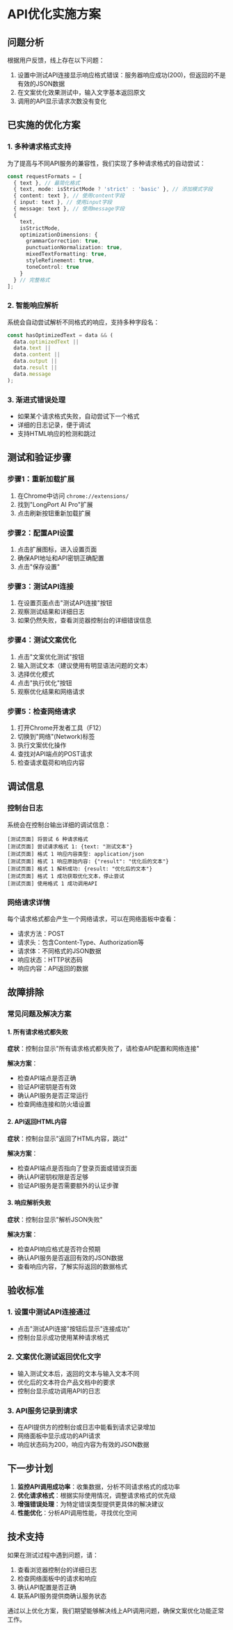 # API优化实施方案

## 问题分析

根据用户反馈，线上存在以下问题：
1. 设置中测试API连接显示响应格式错误：服务器响应成功(200)，但返回的不是有效的JSON数据
2. 在文案优化效果测试中，输入文字基本返回原文
3. 调用的API显示请求次数没有变化

## 已实施的优化方案

### 1. 多种请求格式支持

为了提高与不同API服务的兼容性，我们实现了多种请求格式的自动尝试：

```typescript
const requestFormats = [
  { text }, // 最简化格式
  { text, mode: isStrictMode ? 'strict' : 'basic' }, // 添加模式字段
  { content: text }, // 使用content字段
  { input: text }, // 使用input字段
  { message: text }, // 使用message字段
  { 
    text, 
    isStrictMode,
    optimizationDimensions: {
      grammarCorrection: true,
      punctuationNormalization: true,
      mixedTextFormatting: true,
      styleRefinement: true,
      toneControl: true
    }
  } // 完整格式
];
```

### 2. 智能响应解析

系统会自动尝试解析不同格式的响应，支持多种字段名：

```typescript
const hasOptimizedText = data && (
  data.optimizedText || 
  data.text || 
  data.content || 
  data.output || 
  data.result ||
  data.message
);
```

### 3. 渐进式错误处理

- 如果某个请求格式失败，自动尝试下一个格式
- 详细的日志记录，便于调试
- 支持HTML响应的检测和跳过

## 测试和验证步骤

### 步骤1：重新加载扩展

1. 在Chrome中访问 `chrome://extensions/`
2. 找到"LongPort AI Pro"扩展
3. 点击刷新按钮重新加载扩展

### 步骤2：配置API设置

1. 点击扩展图标，进入设置页面
2. 确保API地址和API密钥正确配置
3. 点击"保存设置"

### 步骤3：测试API连接

1. 在设置页面点击"测试API连接"按钮
2. 观察测试结果和详细日志
3. 如果仍然失败，查看浏览器控制台的详细错误信息

### 步骤4：测试文案优化

1. 点击"文案优化测试"按钮
2. 输入测试文本（建议使用有明显语法问题的文本）
3. 选择优化模式
4. 点击"执行优化"按钮
5. 观察优化结果和网络请求

### 步骤5：检查网络请求

1. 打开Chrome开发者工具（F12）
2. 切换到"网络"(Network)标签
3. 执行文案优化操作
4. 查找对API端点的POST请求
5. 检查请求载荷和响应内容

## 调试信息

### 控制台日志

系统会在控制台输出详细的调试信息：

```
[测试页面] 将尝试 6 种请求格式
[测试页面] 尝试请求格式 1: {text: "测试文本"}
[测试页面] 格式 1 响应内容类型: application/json
[测试页面] 格式 1 响应原始内容: {"result": "优化后的文本"}
[测试页面] 格式 1 解析成功: {result: "优化后的文本"}
[测试页面] 格式 1 成功获取优化文本，停止尝试
[测试页面] 使用格式 1 成功调用API
```

### 网络请求详情

每个请求格式都会产生一个网络请求，可以在网络面板中查看：
- 请求方法：POST
- 请求头：包含Content-Type、Authorization等
- 请求体：不同格式的JSON数据
- 响应状态：HTTP状态码
- 响应内容：API返回的数据

## 故障排除

### 常见问题及解决方案

#### 1. 所有请求格式都失败

**症状**：控制台显示"所有请求格式都失败了，请检查API配置和网络连接"

**解决方案**：
- 检查API端点是否正确
- 验证API密钥是否有效
- 确认API服务是否正常运行
- 检查网络连接和防火墙设置

#### 2. API返回HTML内容

**症状**：控制台显示"返回了HTML内容，跳过"

**解决方案**：
- 检查API端点是否指向了登录页面或错误页面
- 确认API密钥权限是否足够
- 验证API服务是否需要额外的认证步骤

#### 3. 响应解析失败

**症状**：控制台显示"解析JSON失败"

**解决方案**：
- 检查API响应格式是否符合预期
- 确认API服务是否返回有效的JSON数据
- 查看响应内容，了解实际返回的数据格式

## 验收标准

### 1. 设置中测试API连接通过
- 点击"测试API连接"按钮后显示"连接成功"
- 控制台显示成功使用某种请求格式

### 2. 文案优化测试返回优化文字
- 输入测试文本后，返回的文本与输入文本不同
- 优化后的文本符合产品文档中的要求
- 控制台显示成功调用API的日志

### 3. API服务记录到请求
- 在API提供方的控制台或日志中能看到请求记录增加
- 网络面板中显示成功的API请求
- 响应状态码为200，响应内容为有效的JSON数据

## 下一步计划

1. **监控API调用成功率**：收集数据，分析不同请求格式的成功率
2. **优化请求格式**：根据实际使用情况，调整请求格式的优先级
3. **增强错误处理**：为特定错误类型提供更具体的解决建议
4. **性能优化**：分析API调用性能，寻找优化空间

## 技术支持

如果在测试过程中遇到问题，请：

1. 查看浏览器控制台的详细日志
2. 检查网络面板中的请求和响应
3. 确认API配置是否正确
4. 联系API服务提供商确认服务状态

通过以上优化方案，我们期望能够解决线上API调用问题，确保文案优化功能正常工作。
